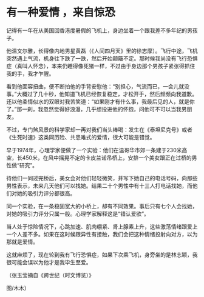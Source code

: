 # 有一种爱情 ，来自惊恐

记得有一年在从美国回香港度暑假的飞机上，身边坐着一个跟我差不多年纪的男孩子。 

他温文尔雅，长得像内地男星黄磊（《人间四月天》里的徐志摩）。飞行中途，飞机突然遇上气流，机身往下跌了一跌，然后开始颠簸不定。那时候我尚没有飞行恐惧症（真叫人怀念），本来仍睡得像死猪一样，不过由于身边那个男孩子紧张得抓住我的手，我才乍醒。 

看到他面容扭曲，便不断拍他的手背安慰他：“别担心，气流而已，一会儿就没事。”大概过了几十秒，他知道飞机已经恢复稳定，才松开手，然后频频向我道歉。还以他柔情似水的双眼对我苦笑道：“如果刚才有什么事，我最后见的人，就是你了。”那一刹，我忽然觉得好浪漫，几乎想投进他的怀抱，问他可不可以当我男朋友。 

不过，专门煞风景的科学家却一再对我们当头棒喝：发生在《泰坦尼克号》或者《生死时速》这类同历险、共患难式的爱情，很大可能是错觉。 

早于1974年，心理学家便做了一个实验：他们在温哥华市郊一条建于230米高空，长450米，在风中摇晃不定的卡皮兰诺吊桥上，安排一个美女跟正在过桥的男性做“研究”。 

待他们一同过完桥后，美女会对他们轻轻微笑，并写下她自己的电话号码，向那些男性表示，未来几天他们可以找她。结果二十个男性中有十三人打电话找她，而他们对她的吸引力评分都很高。 

同一个实验，在一条稳固宽大的小桥上，却有不同效果。事后只有七个人会找她，对她的吸引力评分只属一般。心理学家解释这是“错认爱欲”。 

当人处于惊险情况下，心跳加速、肌肉绷紧、肾上腺素上升，这些激荡情绪跟爱上一个人差不多。如果在这时候跟异性有接触，我们会把这种情绪投射向对方，以为那就是爱情。 

这就麻烦了，现在轮到我有飞行恐惧症，如果下次乘飞机，身旁坐的是林志颖，我很可能会误以为他才是我毕生至爱。 

（张玉莹摘自《跨世纪（时文博览）》 

图/木木）